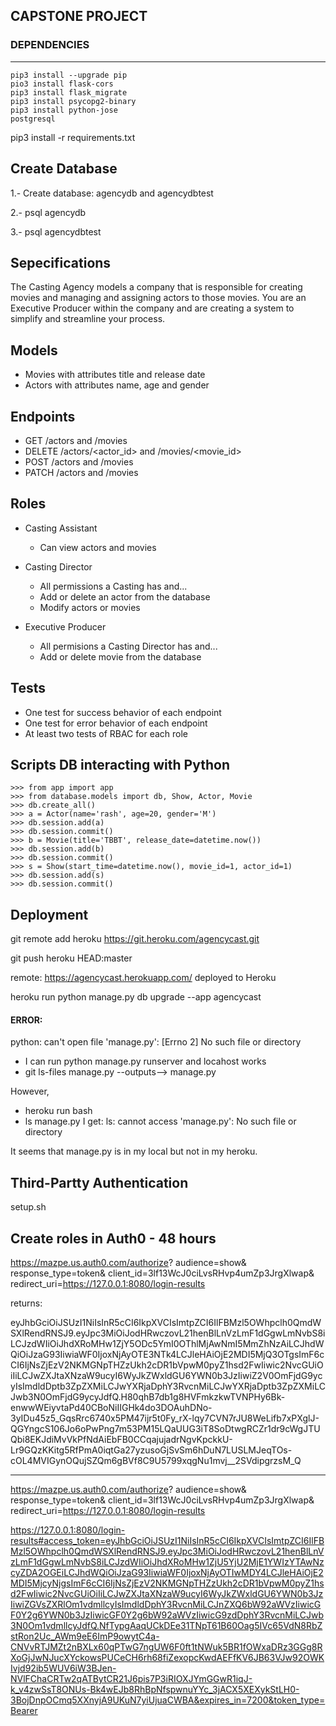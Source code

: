 ## CAPSTONE PROJECT

### DEPENDENCIES
---
```
pip3 install --upgrade pip
pio3 install flask-cors
pip3 install flask_migrate
pip3 install psycopg2-binary
pip3 install python-jose
postgresql 
```
pip3 install -r requirements.txt

## Create Database
1.- Create database: agencydb and agencydbtest

2.- psql agencydb

3.- psql agencydbtest

## Sepecifications

The Casting Agency models a company that is responsible for creating movies and managing and assigning actors to those movies. You are an Executive Producer within the company and are creating a system to simplify and streamline your process.

## Models
*   Movies with attributes title and release date
*   Actors with attributes name, age and gender

## Endpoints
*   GET /actors and /movies
*   DELETE /actors/<actor_id> and /movies/<movie_id>
*   POST /actors and /movies
*   PATCH /actors and /movies

## Roles
*   Casting Assistant
    *   Can view actors and movies

*   Casting Director
    *   All permissions a Casting has and...
    *   Add or delete an actor from the database
    *   Modify actors or movies

*   Executive Producer
    *   All permisions a Casting Director has and...
    *   Add or delete movie from the database

## Tests
*   One test for success behavior of each endpoint
*   One test for error behavior of each endpoint
*   At least two tests of RBAC for each role


## Scripts DB interacting with Python
```
>>> from app import app
>>> from database.models import db, Show, Actor, Movie
>>> db.create_all()
>>> a = Actor(name='rash', age=20, gender='M')
>>> db.session.add(a)
>>> db.session.commit()
>>> b = Movie(title='TBBT', release_date=datetime.now())
>>> db.session.add(b)
>>> db.session.commit()
>>> s = Show(start_time=datetime.now(), movie_id=1, actor_id=1)
>>> db.session.add(s)
>>> db.session.commit()
```

## Deployment

git remote add heroku https://git.heroku.com/agencycast.git

git push heroku HEAD:master

remote:        https://agencycast.herokuapp.com/ deployed to Heroku


heroku run python manage.py db upgrade --app agencycast

#### ERROR:
python: can't open file 'manage.py': [Errno 2] No such file or directory

* I can run python manage.py runserver and locahost works
* git ls-files manage.py --outputs--> manage.py

However,
* heroku run bash
* ls manage.py
I get: ls: cannot access 'manage.py': No such file or directory

It seems that manage.py is in my local but not in my heroku.




## Third-Partty Authentication

setup.sh


## Create roles in Auth0 - 48 hours
https://mazpe.us.auth0.com/authorize?
  audience=show&
  response_type=token&
  client_id=3lf13WcJ0ciLvsRHvp4umZp3JrgXlwap&
  redirect_uri=https://127.0.0.1:8080/login-results

returns:

eyJhbGciOiJSUzI1NiIsInR5cCI6IkpXVCIsImtpZCI6IlFBMzl5OWhpclh0QmdWSXlRendRNSJ9.eyJpc3MiOiJodHRwczovL21henBlLnVzLmF1dGgwLmNvbS8iLCJzdWIiOiJhdXRoMHw1ZjY5ODc5YmI0OThlMjAwNmI5MmZhNzAiLCJhdWQiOiJzaG93IiwiaWF0IjoxNjAyOTE3NTk4LCJleHAiOjE2MDI5MjQ3OTgsImF6cCI6IjNsZjEzV2NKMGNpTHZzUkh2cDR1bVpwM0pyZ1hsd2FwIiwic2NvcGUiOiIiLCJwZXJtaXNzaW9ucyI6WyJkZWxldGU6YWN0b3JzIiwiZ2V0OmFjdG9ycyIsImdldDptb3ZpZXMiLCJwYXRjaDphY3RvcnMiLCJwYXRjaDptb3ZpZXMiLCJwb3N0OmFjdG9ycyJdfQ.H80qhB7db1g8HVFmkzkwTVNPHy6Bk-enwwWEiyvtaPd40CBoNiIIGHk4do3DOAuhDNo-3yIDu45z5_GqsRrc6740x5PM47ijr5t0Fy_rX-lqy7CVN7rJU8WeLifb7xPXglJ-QGYngcS106Jo6oPwPng7m53PM15LQaUUG3iT8SoDtwgRCZr1dr9cWgJTUQbi8EKJdiMvVkPfNdAiEbFB0CCqajujadrNgvKpckkU-Lr9GQzKKitg5RfPmA0iqtGa27yzusoGjSvSm6hDuN7LUSLMJeqTOs-cOL4MVIGynOQujSZQm6gBVf8C9U5799xqgNu1mvj__2SVdipgrzsM_Q

-----------------------------------------------------------------------

https://mazpe.us.auth0.com/authorize?
  audience=show&
  response_type=token&
  client_id=3lf13WcJ0ciLvsRHvp4umZp3JrgXlwap&
  redirect_uri=https://127.0.0.1:8080/login-results

https://127.0.0.1:8080/login-results#access_token=eyJhbGciOiJSUzI1NiIsInR5cCI6IkpXVCIsImtpZCI6IlFBMzl5OWhpclh0QmdWSXlRendRNSJ9.eyJpc3MiOiJodHRwczovL21henBlLnVzLmF1dGgwLmNvbS8iLCJzdWIiOiJhdXRoMHw1ZjU5YjU2MjE1YWIzYTAwNzcyZDA2OGEiLCJhdWQiOiJzaG93IiwiaWF0IjoxNjAyOTIwMDY4LCJleHAiOjE2MDI5MjcyNjgsImF6cCI6IjNsZjEzV2NKMGNpTHZzUkh2cDR1bVpwM0pyZ1hsd2FwIiwic2NvcGUiOiIiLCJwZXJtaXNzaW9ucyI6WyJkZWxldGU6YWN0b3JzIiwiZGVsZXRlOm1vdmllcyIsImdldDphY3RvcnMiLCJnZXQ6bW92aWVzIiwicGF0Y2g6YWN0b3JzIiwicGF0Y2g6bW92aWVzIiwicG9zdDphY3RvcnMiLCJwb3N0Om1vdmllcyJdfQ.NfTypgAaqUCkDEe31TNpT61B60Oag5IVc65VdN8RbZstRon2Uc_AWm9eE6ImP9owytC4a-CNVvRTJMZt2nBXLx60qPTwG7ngUW6F0ft1tNWuk5BR1fOWxaDRz3GGg8RXoGjJwNJucXYckowsPUCeCH6rh68fiZexopcKwdAEFfKV6JB63VJw92OWKIvjd92ib5WUV6iW3BJen-NVlFChaCRTw2qATBytCR21J6pis7P3iRIOXJYmGGwR1iqJ-k_v4zwSsT8ONUs-Bk4wEJb8RhBpNfspwnuYYc_3jACX5XEXykStLH0-3BojDnpOCmq5XXnyjA9UKuN7yiUjuaCWBA&expires_in=7200&token_type=Bearer





